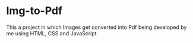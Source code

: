 # Img-to-Pdf
This a project in which Images get converted into Pdf being developed by me using HTML, CSS and JavaScript.
